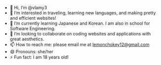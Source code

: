 - 👋 Hi, I’m @vlamy3
- 👀 I’m interested in traveling, learning new languages, and making pretty and efficient websites!
- 🌱 I’m currently learning Japanese and Korean. I am also in school for Software Engineering.
- 💞️ I’m looking to collaborate on coding websites and applications with great aesthetics.
- 📫 How to reach me: please email me at lemonchokey12@gmail.com
- 😄 Pronouns: she/her
- ⚡ Fun fact: I am 18 years old!

<!---
vlamy3/vlamy3 is a ✨ special ✨ repository because its `README.md` (this file) appears on your GitHub profile.
You can click the Preview link to take a look at your changes.
--->
